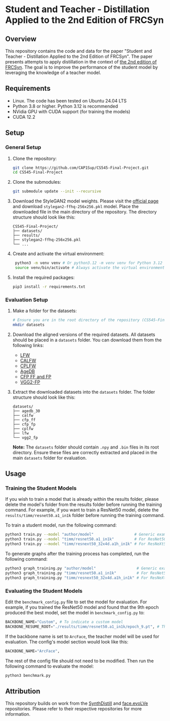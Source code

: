 # Student and Teacher - Distillation Applied to the 2nd Edition of FRCSyn

## Overview

This repository contains the code and data for the paper "Student and Teacher - Distillation Applied to the 2nd Edition of FRCSyn". The paper presents attempts to apply distillation in the context of [the 2nd edition of FRCSyn](https://frcsyn.github.io/CVPR2024.html). The goal is to improve the performance of the student model by leveraging the knowledge of a teacher model.

## Requirements

- Linux. The code has been tested on Ubuntu 24.04 LTS
- Python 3.8 or higher. Python 3.12 is recommended
- NVidia GPU with CUDA support (for training the models)
- CUDA 12.2

## Setup

### General Setup

1. Clone the repository:

   ```bash
   git clone https://github.com/CAP1Sup/CS545-Final-Project.git
   cd CS545-Final-Project
   ```

2. Clone the submodules:

   ```bash
   git submodule update --init --recursive
   ```

3. Download the StyleGAN2 model weights. Please visit the [official page](https://catalog.ngc.nvidia.com/orgs/nvidia/teams/research/models/stylegan2/files) and download `stylegan2-ffhq-256x256.pkl` model. Place the downloaded file in the main directory of the repository. The directory structure should look like this:

   ```text
   CS545-Final-Project/
   ├── datasets/
   ├── results/
   ├── stylegan2-ffhq-256x256.pkl
   └── ...
   ```

4. Create and activate the virtual environment:

   ```bash
    python3 -m venv venv # Or python3.12 -m venv venv for Python 3.12
    source venv/bin/activate # Always activate the virtual environment before running any scripts
   ```

5. Install the required packages:

   ```bash
   pip3 install -r requirements.txt
   ```

### Evaluation Setup

1. Make a folder for the datasets:

   ```bash
   # Ensure you are in the root directory of the repository (CS545-Final-Project)
   mkdir datasets
   ```

2. Download the aligned versions of the required datasets. All datasets should be placed in a `datasets` folder. You can download them from the following links:

   - [LFW](https://drive.google.com/file/d/1WO5Meh_yAau00Gm2Rz2Pc0SRldLQYigT/view?usp=sharing)
   - [CALFW](https://drive.google.com/file/d/1kpmcDeDmPqUcI5uX0MCBzpP_8oQVojzW/view?usp=sharing)
   - [CPLFW](https://drive.google.com/file/d/14vPvDngGzsc94pQ4nRNfuBTxdv7YVn2Q/view?usp=sharing)
   - [AgeDB](https://drive.google.com/file/d/1AoZrZfym5ZhdTyKSxD0qxa7Xrp2Q1ftp/view?usp=sharing)
   - [CFP FF and FP](https://drive.google.com/file/d/1-sDn79lTegXRNhFuRnIRsgdU88cBfW6V/view?usp=sharing)
   - [VGG2-FP](https://drive.google.com/file/d/1N7QEEQZPJ2s5Hs34urjseFwIoPVSmn4r/view?usp=sharing)

3. Extract the downloaded datasets into the `datasets` folder. The folder structure should look like this:

   ```text
   datasets/
   ├── agedb_30
   ├── calfw
   ├── cfp_ff
   ├── cfp_fp
   ├── cplfw
   ├── lfw
   └── vgg2_fp
   ```

   **Note:** The `datasets` folder should contain `.npy` and `.bin` files in its root directory. Ensure these files are correctly extracted and placed in the main `datasets` folder for evaluation.

## Usage

### Training the Student Models

If you wish to train a model that is already within the results folder, please delete the model's folder from the results folder before running the training command. For example, if you want to train a ResNet50 model, delete the `results/timm/resnet50.a1_in1k` folder before running the training command.

To train a student model, run the following command:

```bash
python3 train.py --model "author/model"                  # Generic example
python3 train.py --model "timm/resnet50.a1_in1k"         # For ResNet50
python3 train.py --model "timm/resnext50_32x4d.a1h_in1k" # For ResNeXt50
```

To generate graphs after the training process has completed, run the following command:

```bash
python3 graph_training.py "author/model"                  # Generic example
python3 graph_training.py "timm/resnet50.a1_in1k"         # For ResNet50
python3 graph_training.py "timm/resnext50_32x4d.a1h_in1k" # For ResNeXt50
```

### Evaluating the Student Models

Edit the `benchmark_config.py` file to set the model for evaluation. For example, if you trained the ResNet50 model and found that the 9th epoch produced the best model, set the model in `benchmark_config.py` to:

```python
BACKBONE_NAME="Custom", # To indicate a custom model
BACKBONE_RESUME_ROOT="./results/timm/resnet50.a1_in1k/epoch_9.pt", # The path to the model's checkpoint
```

If the backbone name is set to `ArcFace`, the teacher model will be used for evaluation. The config's model section would look like this:

```python
BACKBONE_NAME="ArcFace",
```

The rest of the config file should not need to be modified. Then run the following command to evaluate the model:

```bash
python3 benchmark.py
```

## Attribution

This repository builds on work from the [SynthDistill](https://gitlab.idiap.ch/bob/bob.paper.ijcb2023_synthdistill) and [face.evoLVe](https://github.com/ZhaoJ9014/face.evoLVe) repositories. Please refer to their respective repositories for more information.

